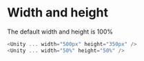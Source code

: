 # Width and height

The default width and height is 100%

```js
<Unity ... width="500px" height="350px" />
<Unity ... width="50%" height="50%" />
```
